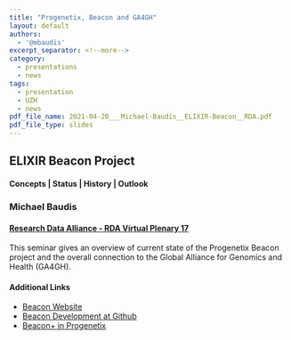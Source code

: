 ```yaml
---
title: "Progenetix, Beacon and GA4GH"
layout: default
authors:
  - '@mbaudis'
excerpt_separator: <!--more-->
category:
  - presentations
  - news
tags:
  - presentation
  - UZH
  - news
pdf_file_name: 2021-04-20___Michael-Baudis__ELIXIR-Beacon__RDA.pdf
pdf_file_type: slides
---
```


## ELIXIR Beacon Project
#### Concepts | Status | History | Outlook
### Michael Baudis
#### [Research Data Alliance - RDA Virtual Plenary 17](https://rda-idcc.junolive.co/RDAVP17)

This seminar gives an overview of current state of the Progenetix Beacon project  and the overall connection to the Global Alliance for Genomics and Health (GA4GH).

<!--more-->


#### Additional Links

* [Beacon Website](http://beacon-project.io)
* [Beacon Development at Github](https://github.com/ga4gh-beacon)
* [Beacon+ in Progenetix](https://progenetix.org/beaconplus-instances/beaconplus/)
